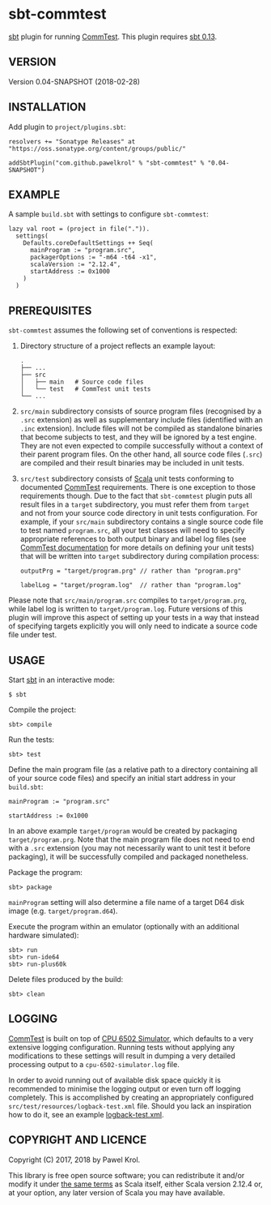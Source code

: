sbt-commtest
============

[sbt] plugin for running [CommTest]. This plugin requires [sbt 0.13].

VERSION
-------

Version 0.04-SNAPSHOT (2018-02-28)

INSTALLATION
------------

Add plugin to `project/plugins.sbt`:

    resolvers += "Sonatype Releases" at "https://oss.sonatype.org/content/groups/public/"

    addSbtPlugin("com.github.pawelkrol" % "sbt-commtest" % "0.04-SNAPSHOT")

EXAMPLE
-------

A sample `build.sbt` with settings to configure `sbt-commtest`:

    lazy val root = (project in file(".")).
      settings(
        Defaults.coreDefaultSettings ++ Seq(
          mainProgram := "program.src",
          packagerOptions := "-m64 -t64 -x1",
          scalaVersion := "2.12.4",
          startAddress := 0x1000
        )
      )

PREREQUISITES
-------------

`sbt-commtest` assumes the following set of conventions is respected:

1. Directory structure of a project reflects an example layout:

    ```
    .
    ├── ...
    ├── src
    │   ├── main   # Source code files
    │   └── test   # CommTest unit tests
    └── ...
    ```

2. `src/main` subdirectory consists of source program files (recognised by a `.src` extension) as well as supplementary include files (identified with an `.inc` extension). Include files will not be compiled as standalone binaries that become subjects to test, and they will be ignored by a test engine. They are not even expected to compile successfully without a context of their parent program files. On the other hand, all source code files (`.src`) are compiled and their result binaries may be included in unit tests.

3. `src/test` subdirectory consists of [Scala] unit tests conforming to documented [CommTest] requirements. There is one exception to those requirements though. Due to the fact that `sbt-commtest` plugin puts all result files in a `target` subdirectory, you must refer them from `target` and not from your source code directory in unit tests configuration. For example, if your `src/main` subdirectory contains a single source code file to test named `program.src`, all your test classes will need to specify appropriate references to both output binary and label log files (see [CommTest documentation] for more details on defining your unit tests) that will be written into `target` subdirectory during compilation process:

    ```
    outputPrg = "target/program.prg" // rather than "program.prg"

    labelLog = "target/program.log"  // rather than "program.log"
    ```

Please note that `src/main/program.src` compiles to `target/program.prg`, while label log is written to `target/program.log`. Future versions of this plugin will improve this aspect of setting up your tests in a way that instead of specifying targets explicitly you will only need to indicate a source code file under test.

USAGE
-----

Start [sbt] in an interactive mode:

    $ sbt

Compile the project:

    sbt> compile

Run the tests:

    sbt> test

Define the main program file (as a relative path to a directory containing all of your source code files) and specify an initial start address in your `build.sbt`:

    mainProgram := "program.src"

    startAddress := 0x1000

In an above example `target/program` would be created by packaging `target/program.prg`. Note that the main program file does not need to end with a `.src` extension (you may not necessarily want to unit test it before packaging), it will be successfully compiled and packaged nonetheless.

Package the program:

    sbt> package

`mainProgram` setting will also determine a file name of a target D64 disk image (e.g. `target/program.d64`).

Execute the program within an emulator (optionally with an additional hardware simulated):

    sbt> run
    sbt> run-ide64
    sbt> run-plus60k

Delete files produced by the build:

    sbt> clean

LOGGING
-------

[CommTest] is built on top of [CPU 6502 Simulator], which defaults to a very extensive logging configuration. Running tests without applying any modifications to these settings will result in dumping a very detailed processing output to a `cpu-6502-simulator.log` file.

In order to avoid running out of available disk space quickly it is recommended to minimise the logging output or even turn off logging completely. This is accomplished by creating an appropriately configured `src/test/resources/logback-test.xml` file. Should you lack an inspiration how to do it, see an example [logback-test.xml](example/src/test/resources/logback-test.xml).

COPYRIGHT AND LICENCE
---------------------

Copyright (C) 2017, 2018 by Pawel Krol.

This library is free open source software; you can redistribute it and/or modify it under [the same terms](https://github.com/pawelkrol/sbt-commtest/blob/master/LICENSE.md) as Scala itself, either Scala version 2.12.4 or, at your option, any later version of Scala you may have available.


[sbt]: http://www.scala-sbt.org/
[CommTest]: https://github.com/pawelkrol/Scala-CommTest
[sbt 0.13]: http://www.scala-sbt.org/1.0/docs/ChangeSummary_0.13.0.html
[Scala]: http://scala-lang.org/
[CommTest documentation]: https://github.com/pawelkrol/Scala-CommTest#initial-setup
[CPU 6502 Simulator]: https://github.com/pawelkrol/cpu-6502-simulator
